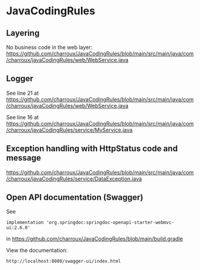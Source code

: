 # JavaCodingRules

## Layering

No business code in the web layer: https://github.com/charroux/JavaCodingRules/blob/main/src/main/java/com/charroux/javaCodingRules/web/WebService.java

## Logger

See line 21 at https://github.com/charroux/JavaCodingRules/blob/main/src/main/java/com/charroux/javaCodingRules/web/WebService.java

See line 16 at https://github.com/charroux/JavaCodingRules/blob/main/src/main/java/com/charroux/javaCodingRules/service/MyService.java

## Exception handling with HttpStatus code and message

https://github.com/charroux/JavaCodingRules/blob/main/src/main/java/com/charroux/javaCodingRules/service/DataException.java

## Open API documentation (Swagger)

See 
```
implementation 'org.springdoc:springdoc-openapi-starter-webmvc-ui:2.6.0'
```
in https://github.com/charroux/JavaCodingRules/blob/main/build.gradle

View the documentation:
```
http://localhost:8080/swagger-ui/index.html
```